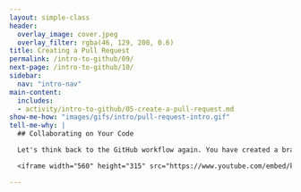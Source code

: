 ```yaml
---
layout: simple-class
header:
  overlay_image: cover.jpeg
  overlay_filter: rgba(46, 129, 200, 0.6)
title: Creating a Pull Request
permalink: /intro-to-github/09/
next-page: /intro-to-github/10/
sidebar:
  nav: "intro-nav"
main-content:
  includes:
  - activity/intro-to-github/05-create-a-pull-request.md
show-me-how: "images/gifs/intro/pull-request-intro.gif"
tell-me-why: |
  ## Collaborating on Your Code

  Let's think back to the GitHub workflow again. You have created a branch, added a file, and committed the file to your branch. Now it is time to collaborate on your file with the other students taking this class. This collaboration happens in a Pull Request. Check out this video to learn more:

  <iframe width="560" height="315" src="https://www.youtube.com/embed/kJr-PIfLDl4" frameborder="0" allowfullscreen></iframe>

---
```

